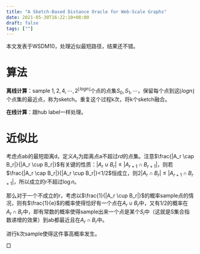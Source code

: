 ```yaml
---
title: "A Sketch-Based Distance Oracle for Web-Scale Graphs"
date: 2021-05-30T16:22:10+08:00
draft: false
tags: [""]
---
```


本文发表于WSDM10，处理近似最短路径，结果还不错。

# 算法

**离线计算**：sample $1,2,4,\cdots,2^{\lfloor logn\rfloor}$个点的点集$S_0,S_1,\cdots$，保留每个点到这$\lfloor logn\rfloor$个点集的最近点，称为sketch。重复这个过程k次，将k个sketch融合。

**在线计算**：跟hub label一样处理。

# 近似比

考虑点ab的最短距离d，定义$A_r$为距离点a不超过$rd$的点集。注意$\frac{|A_r \cap B_r|}{|A_r \cup B_r|}$有关键的性质：$|A_r \cup B_r|\le|A_{r+1} \cap B_{r+1}|$，则若$\frac{|A_r \cap B_r|}{|A_r \cup B_r|}<1/2$恒成立，则$2|A_r \cap B_r|\le|A_{r+1} \cap B_{r+1}|$，所以成立的r不超过$\log n$。

那么对于一个不成立的r，考虑以$\frac{1}{|A_r \cup B_r|}$的概率sample点的情况，则有$\frac{1}{e}$的概率使得恰好有一个点在$A_r \cup B_r$中，又有1/2的概率在$A_r \cap B_r$中，即有常数的概率使得sample出来一个点是某个$S_i$中（这就是S集合指数递增的效果）到ab都最近且在$A_r \cap B_r$中。

进行k次sample使得这件事高概率发生。

$\Box$
